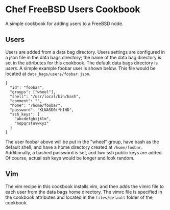 # Chef FreeBSD Users Cookbook

A simple cookbook for adding users to a FreeBSD node. 

## Users

Users are added from a
data bag directory. Users settings are configured in a json file in the
data bags directory; the name of the data bag directory is set in the 
attributes for this cookbook. The default data
bags directory is *users*. A simple example foobar user is shown below. This
file would be located at `data_bags/users/foobar.json`.

    {
      "id": "foobar",
      "groups": ["wheel"],
      "shell": "/usr/local/bin/bash",
      "comment": "",
      "home": "/home/foobar",
      "password": "KLNASD0(*hIHD",
      "ssh_keys": [
        "abcdefghijklm",
        "nopqrstuvwxyz" 
      ]
    }

The user foobar above will be put in the "wheel" group, have bash as the
default shell, and have a home directory created at `/home/foobar`.
Additionally, a hashed password is set, and two ssh public keys are added. Of
course, actual ssh keys would be longer and look random.

## Vim

The vim recipe in this cookbook installs vim, and then adds the vimrc file
to each user from the data bags home directory. The vimrc file is specified in
the cookbook attributes and located in the `files/default` folder of the cookbook.
